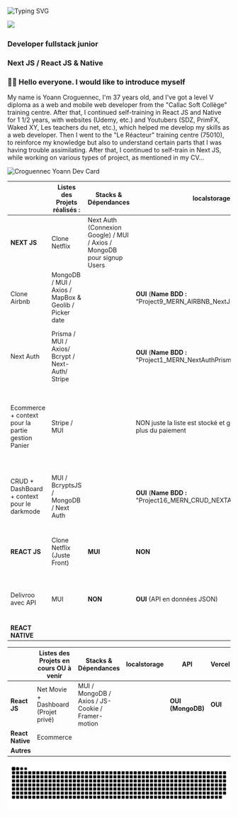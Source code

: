 ![Typing SVG](https://readme-typing-svg.herokuapp.com?font=Fira+Code&weight=200&size=25&pause=3000&color=FFFFFF%C2%A2er=true&width=500&lines=Hi+%F0%9F%91%8B%2C+I'm+Yoann+CROGUENNEC)

![](https://raw.githubusercontent.com/MartinHeinz/MartinHeinz/master/wave.gif)

### Developer fullstack junior 

### Next JS / React JS & Native

### 👨‍💻 Hello everyone. I would like to introduce myself

My name is Yoann Croguennec, I'm 37 years old, and I've got a level V diploma as a web and mobile web developer from the "Callac Soft Collège" training centre. After that, I continued self-training in React JS and Native for 1 1/2 years, with websites (Udemy, etc.) and Youtubers (SDZ, PrimFX, Waked XY, Les teachers du net, etc.), which helped me develop my skills as a web developer. Then I went to the "Le Réacteur" training centre (75010), to reinforce my knowledge but also to understand certain parts that I was having trouble assimilating. After that, I continued to self-train in Next JS, while working on various types of project, as mentioned in my CV...

![Croguennec Yoann Dev Card](https://res.cloudinary.com/dky2vpnyr/image/upload/v1677455914/MyPortfolio/Card_CroguennecYoannGithub_bl1zko.svg)


|   | Listes des Projets réalisés : | **Stacks & Dépendances** | localstorage | API | Vercel | Lien Vercel | Github | Lien Github |
| --- | --- | --- | --- | --- | --- | --- | --- | --- |
| **NEXT JS** | Clone Netflix | Next Auth (Connexion Google) / MUI / Axios / MongoDB pour signup Users |   | **OUI** **Externe** “[themoviedb.org](themoviedb.org)” | **OUI** | [https://project7-mern-clone-netflix.vercel.app/](https://project7-mern-clone-netflix.vercel.app/) | **OUI** | [https://github.com/yoanncroguennec/Project7_MERN_CloneNetflix](https://github.com/yoanncroguennec/Project7_MERN_CloneNetflix) |
| Clone Airbnb | MongoDB / MUI / Axios / MapBox & Geolib / Picker date |   | **OUI** (**Name BDD :** “Project9\_MERN\_AIRBNB\_NextJS”) | **OUI** | [https://project9-mern-clone-airbnb-next-js.vercel.app/](https://project9-mern-clone-airbnb-next-js.vercel.app/) | **OUI** | [https://github.com/yoanncroguennec/Project9_MERN_CloneAIRBNB_NextJS](https://github.com/yoanncroguennec/Project9_MERN_CloneAIRBNB_NextJS) |   |
| Next Auth | Prisma / MUI / Axios/ Bcrypt / Next-Auth/ Stripe |   | **OUI** (**Name BDD :** "Project1\_MERN\_NextAuthPrismaMongoDB") | **OUI** | [https://project1-mern-next-auth-prisma-mongo-db.vercel.app/](https://project1-mern-next-auth-prisma-mongo-db.vercel.app/) | **OUI** | [https://github.com/yoanncroguennec/Project1_MERN_NextAuthPrismaMongoDB/tree/main](https://github.com/yoanncroguennec/Project1_MERN_NextAuthPrismaMongoDB/tree/main) |   |
| Ecommerce + context pour la partie gestion Panier | Stripe / MUI |   | NON juste la liste est stocké et géré sur Stripe en plus du paiement | **OUI** | [https://project20-ecommerce-use-context-stripe-without-folde-kx5f48heg.vercel.app/](https://project20-ecommerce-use-context-stripe-without-folde-kx5f48heg.vercel.app/) | **OUI** | [https://github.com/yoanncroguennec/Project20_Ecommerce_UseContext_Stripe_WithoutFolderSrcApp_NextJS_13](https://github.com/yoanncroguennec/Project20_Ecommerce_UseContext_Stripe_WithoutFolderSrcApp_NextJS_13) |   |
| CRUD + DashBoard + context pour le darkmode | MUI / BcryptsJS / MongoDB / Next Auth |   | **OUI** (**Name BDD :** "Project16\_MERN\_CRUD\_NEXTAUTH\_NEXTJS\_13") | OUI | [https://project16-mern-crud-next-auth-admin-next-js-13.vercel.app/](https://project16-mern-crud-next-auth-admin-next-js-13.vercel.app/) | OUI | [https://github.com/yoanncroguennec/Project16_MERN_CRUD_NEXT_AUTH_ADMIN_NextJS_13](https://github.com/yoanncroguennec/Project16_MERN_CRUD_NEXT_AUTH_ADMIN_NextJS_13) |   |
| **REACT JS** | Clone Netflix (Juste Front) | **MUI** | **NON** | **NON** | **OUI** | [https://project7-react-js-clone-netflix.vercel.app/](https://project7-react-js-clone-netflix.vercel.app/) | **OUI** | [https://github.com/yoanncroguennec/Project7_React_js_Clone_Netflix](https://github.com/yoanncroguennec/Project7_React_js_Clone_Netflix) |
| Delivroo avec API | MUI | **NON** | **OUI** (API en données JSON) | **OUI** | [https://project2-react-js-clone-delivroo.vercel.app/](https://project2-react-js-clone-delivroo.vercel.app/) | **OUI** | [https://github.com/yoanncroguennec/Project2_React_js_Clone_Delivroo](https://github.com/yoanncroguennec/Project2_React_js_Clone_Delivroo) |   |
| **REACT NATIVE** |   |   |   |   |   |   |   |   |

|   | **Listes des Projets en cours OU à venir** | **Stacks & Dépendances** | **localstorage** | **API** | **Vercel** | **Lien Vercel** | **Github** | **Lien Github** | **En cours** | **A venir** |
| --- | --- | --- | --- | --- | --- | --- | --- | --- | --- | --- |
| **React JS** | Net Movie + Dashboard (Projet privé) | MUI / MongoDB / Axios / JS-Cookie / Framer-motion |   | **OUI (MongoDB)** | **OUI** | **A venir** | **OUI** | **A venir** | **OUI** | **NON** |
| **React Native** | Ecommerce |   |   |   |   |   |   |   | **OUI** | **NON** |
| **Autres** |   |   |   |   |   |   |   |   |   |   |

![Snake animation](https://raw.githubusercontent.com/Platane/snk/output/github-contribution-grid-snake-dark.svg)

